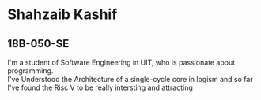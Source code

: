 # Shahzaib Kashif
## 18B-050-SE
I'm a student of Software Engineering in UIT, who is passionate about programming. \
I've Understood the Architecture of a single-cycle core in logism and so far I've found the Risc V to be really intersting and attracting 

